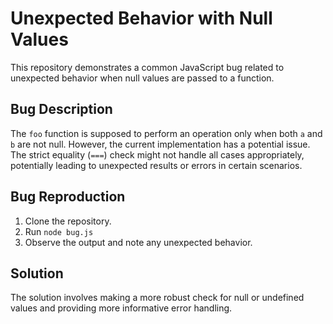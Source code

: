# Unexpected Behavior with Null Values

This repository demonstrates a common JavaScript bug related to unexpected behavior when null values are passed to a function.

## Bug Description
The `foo` function is supposed to perform an operation only when both `a` and `b` are not null. However, the current implementation has a potential issue.  The strict equality (`===`) check might not handle all cases appropriately, potentially leading to unexpected results or errors in certain scenarios.

## Bug Reproduction
1. Clone the repository.
2. Run `node bug.js`
3. Observe the output and note any unexpected behavior.

## Solution
The solution involves making a more robust check for null or undefined values and providing more informative error handling. 